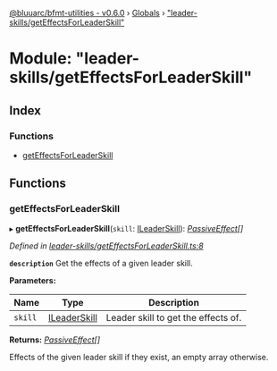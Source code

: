 [@bluuarc/bfmt-utilities - v0.6.0](../README.md) › [Globals](../globals.md) › ["leader-skills/getEffectsForLeaderSkill"](_leader_skills_geteffectsforleaderskill_.md)

# Module: "leader-skills/getEffectsForLeaderSkill"

## Index

### Functions

* [getEffectsForLeaderSkill](_leader_skills_geteffectsforleaderskill_.md#geteffectsforleaderskill)

## Functions

###  getEffectsForLeaderSkill

▸ **getEffectsForLeaderSkill**(`skill`: [ILeaderSkill](../interfaces/_datamine_types_.ileaderskill.md)): *[PassiveEffect](_datamine_types_.md#passiveeffect)[]*

*Defined in [leader-skills/getEffectsForLeaderSkill.ts:8](https://github.com/BluuArc/bfmt-utilities/blob/master/src/leader-skills/getEffectsForLeaderSkill.ts#L8)*

**`description`** Get the effects of a given leader skill.

**Parameters:**

Name | Type | Description |
------ | ------ | ------ |
`skill` | [ILeaderSkill](../interfaces/_datamine_types_.ileaderskill.md) | Leader skill to get the effects of. |

**Returns:** *[PassiveEffect](_datamine_types_.md#passiveeffect)[]*

Effects of the given leader skill if they exist, an empty array otherwise.
